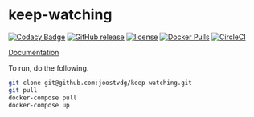 # keep-watching

[![Codacy Badge](https://api.codacy.com/project/badge/Grade/74ff3bbdb55447dbb970e2fa74a60c4e)](https://www.codacy.com/app/joostvdg/keep-watching?utm_source=github.com&utm_medium=referral&utm_content=joostvdg/keep-watching&utm_campaign=badger)
[![GitHub release](https://img.shields.io/github/release/joostvdg/keep-watching.svg)]()
[![license](https://img.shields.io/github/license/joostvdg/keep-watching.svg)]()
[![Docker Pulls](https://img.shields.io/docker/pulls/caladreas/keep-watching-be.svg)]()
[![CircleCI](https://circleci.com/gh/joostvdg/keep-watching.svg?style=svg)](https://circleci.com/gh/joostvdg/keep-watching)

[Documentation](https://joostvdg.github.io/keep-watching/)

To run, do the following.

```bash
git clone git@github.com:joostvdg/keep-watching.git
git pull
docker-compose pull
docker-compose up
```

